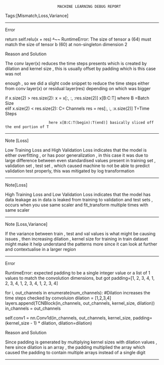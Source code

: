 							MACHINE LEARNING DEBUG REPORT



Tags:[Mismatch,Loss,Variance]
__________________________________________________________________________
Error

return self.relu(x + res)
                     ~~^~~~~
RuntimeError: The size of tensor a (64) must match the size of tensor b (60) at non-singleton dimension 2

Reason and Solution 

 The conv layer(x) reduces the time steps presents which is created by dilation and kernel size , this is usually offset by padding which is this case was not

 enough , so we did a slight code snippet to reduce the time steps either from conv layer(x) or residual layer(res) depending on which was bigger

if x.size(2) > res.size(2):
    x = x[:, :, :res.size(2)]			x[B:C:T] where B =Batch Size  	
elif x.size(2) < res.size(2):  				       C= Channels
    res = res[:, :, :x.size(2)]                                T=Time Steps

						here x[B:C:T(begin):T(end)] basically sliced off the end portion of T 

_______________________________________________________________________________

Note [Loss]

Low Training Loss and High Validation Loss indicates that the model is either overfitting , or has poor generalization , in this case it was due to large difference between even standardised values present in training set , validation set , test set , which caused machine to not be able to predict validation test properly, this was mitigated by log transformation 

___________________________________________________________________________________

Note[Loss]

High Training Loss and Low Validation Loss indicates that the model has data leakage as in data is leaked from training to validation and test sets , occurs when you use same scaler and fit_transform multiple times with same scaler

___________________________________________________________________________________

Note [Loss,Variance]

If the variance between train , test and val values is what might be causing issues , then increasing dilation , kernel size for training in train dataset might make it help understand the patterns more since it can look at further and contextualise in a larger region

___________________________________________________________________________________

Error 

RuntimeError: expected padding to be a single integer value or a list of 1 values to match the convolution dimensions, but got padding=[1, 2, 3, 4, 1, 2, 3, 4, 1, 2, 3, 4, 1, 2, 3, 4]

for i, out_channels in enumerate(num_channels):
            #Dilation increases the time steps checked by convoluion
            dilation = [1,2,3,4]
            layers.append(TCNBlock(in_channels, out_channels, kernel_size, dilation))
            in_channels = out_channels

self.conv1 = nn.Conv1d(in_channels, out_channels, kernel_size,
                               padding=(kernel_size - 1) * dilation,
                               dilation=dilation)

Reason and Solution

Since padding is generated by multiplying kernel sizes with dilation values , here since dilation is an array , the padding multiplied the array which caused the padding to contain multiple arrays instead of a single digit 

____________________________________________________________________________________________


            